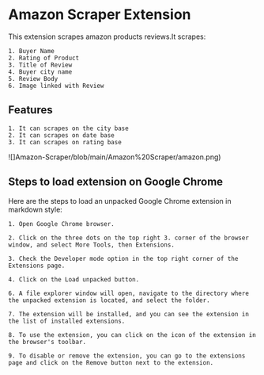 
# Amazon Scraper Extension

This extension scrapes amazon products reviews.It scrapes: 


    1. Buyer Name
    2. Rating of Product
    3. Title of Review
    4. Buyer city name
    5. Review Body
    6. Image linked with Review
## Features 
    1. It can scrapes on the city base
    2. It can scrapes on date base
    3. It can scrapes on rating base
![]Amazon-Scraper/blob/main/Amazon%20Scraper/amazon.png)
## Steps to load extension on Google Chrome

Here are the steps to load an unpacked Google Chrome extension in markdown style:

    1. Open Google Chrome browser.

    2. Click on the three dots on the top right 3. corner of the browser window, and select More Tools, then Extensions.

    3. Check the Developer mode option in the top right corner of the Extensions page.

    4. Click on the Load unpacked button.

    6. A file explorer window will open, navigate to the directory where the unpacked extension is located, and select the folder.

    7. The extension will be installed, and you can see the extension in the list of installed extensions.

    8. To use the extension, you can click on the icon of the extension in the browser's toolbar.

    9. To disable or remove the extension, you can go to the extensions page and click on the Remove button next to the extension.









